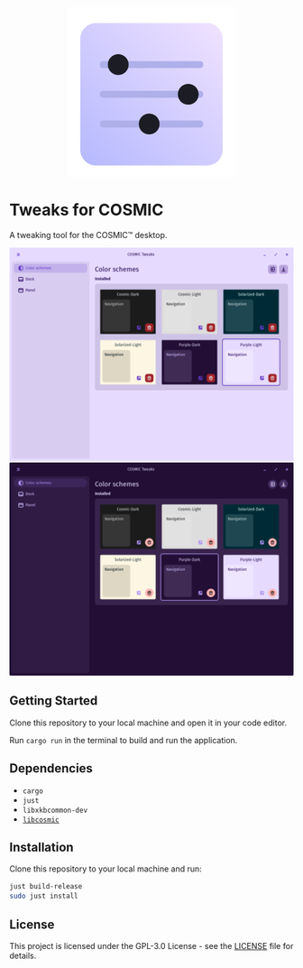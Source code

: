 <div align="center">
    <img src="res/icons/hicolor/scalable/apps/icon.svg" width="300"/>
</div>

# Tweaks for COSMIC

A tweaking tool for the COSMIC™ desktop.

![window-light.png](res/screenshots/window-light.png#gh-light-mode-only)
![window-dark.png](res/screenshots/window-dark.png#gh-dark-mode-only)

## Getting Started
Clone this repository to your local machine and open it in your code editor.

Run `cargo run` in the terminal to build and run the application.

## Dependencies
- `cargo`
- `just`
- `libxkbcommon-dev`
- [`libcosmic`](https://github.com/pop-os/libcosmic?tab=readme-ov-file#building)

## Installation
Clone this repository to your local machine and run:

```bash
just build-release
sudo just install
```

## License
This project is licensed under the GPL-3.0 License - see the [LICENSE](LICENSE) file for details.
